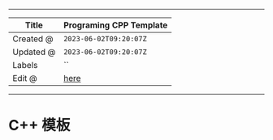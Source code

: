 -----

| Title     | Programing CPP Template                              |
| --------- | ---------------------------------------------------- |
| Created @ | `2023-06-02T09:20:07Z`                               |
| Updated @ | `2023-06-02T09:20:07Z`                               |
| Labels    | \`\`                                                 |
| Edit @    | [here](https://github.com/junxnone/xwiki/issues/248) |

-----

# C++ 模板
